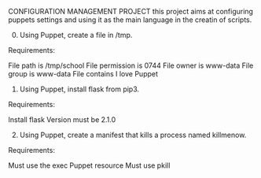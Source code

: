 CONFIGURATION MANAGEMENT PROJECT
this project aims at configuring puppets settings and
using it as the main language in the creatin of scripts.


0. Using Puppet, create a file in /tmp.

Requirements:

File path is /tmp/school
File permission is 0744
File owner is www-data
File group is www-data
File contains I love Puppet


1. Using Puppet, install flask from pip3.

Requirements:

Install flask
Version must be 2.1.0

2. Using Puppet, create a manifest that kills a process named killmenow.

Requirements:

Must use the exec Puppet resource
Must use pkill



